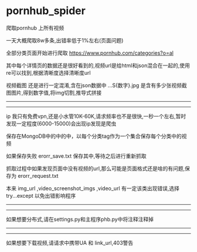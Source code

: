 # pornhub_spider
爬取pornhub 上所有视频


一天大概爬取8w多条,出错率低于1%左右(页面问题)





全部分类页面开始进行爬取
https://www.pornhub.com/categories?o=al

其中每个详情页的数据还是很好看到的,视频url是给html和json混合在一起的,使用re可以找到,根据清晰度选择清晰度url

视频截图 还是进行一定混淆,含在json数据中  ...S{数字}.jpg  是含有多少张视频截图图片,得到数字值,将img切割,推导式拼接

----------------------------------------------------------------------------------------------
----------------------------------------------------------------------------------------------


ip 我只有免费vpn,还是小水管10K-60K,请求频率也不是很快,一秒一个左右,暂时发现一定程度(6000-15000)会出现ip发现是爬虫

保存在MongoDB中的中的中，以每个分类tag作为一个集合保存每个分类中的视频

如果保存失败 erorr_save.txt 保存其中,等待之后进行重新抓取


抓取过程中如果发现页面中没有视频的url,那么可能是页面格式还是啥的有问题,保存为 erorr_request.txt


本来 img_url ,video_screenshot_imgs ,video_url  有一定该类出现错误,选择 try...except 以免出错影响程序

----------------------------------------------------------------------------------------------
----------------------------------------------------------------------------------------------

如果想要分布式,请在settings.py和主程序phb.py中将注释注释掉

----------------------------------------------------------------------------------------------
----------------------------------------------------------------------------------------------
如果想要下载视频,请请求中携带UA 和 link_url,403警告
